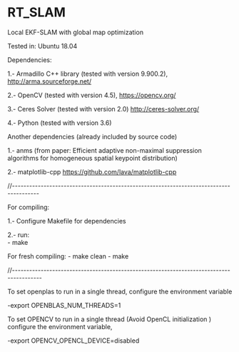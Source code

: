 # RT_SLAM

Local EKF-SLAM with global map optimization

Tested in: Ubuntu 18.04

Dependencies:

1.- Armadillo C++ library  (tested with version 9.900.2), http://arma.sourceforge.net/

2.- OpenCV (tested with version 4.5), https://opencv.org/

3.- Ceres Solver (tested with version 2.0)    http://ceres-solver.org/

4.- Python (tested with version 3.6)

Another dependencies (already included by source code) 

1.- anms (from paper: Efficient adaptive non-maximal suppression algorithms for homogeneous spatial keypoint distribution)

2.- matplotlib-cpp   https://github.com/lava/matplotlib-cpp

//---------------------------------------------------------------------------------------

For compiling:

1.- Configure Makefile for dependencies

2.- run:  
    - make

For fresh compiling:
    - make clean
    - make

//----------------------------------------------------------------------------------------

To set openplas to run in a single thread,
configure  the environment variable 
   
   -export OPENBLAS_NUM_THREADS=1

To set OPENCV to run in a single thread (Avoid OpenCL initialization )
configure  the environment variable, 
    
   -export OPENCV_OPENCL_DEVICE=disabled 

